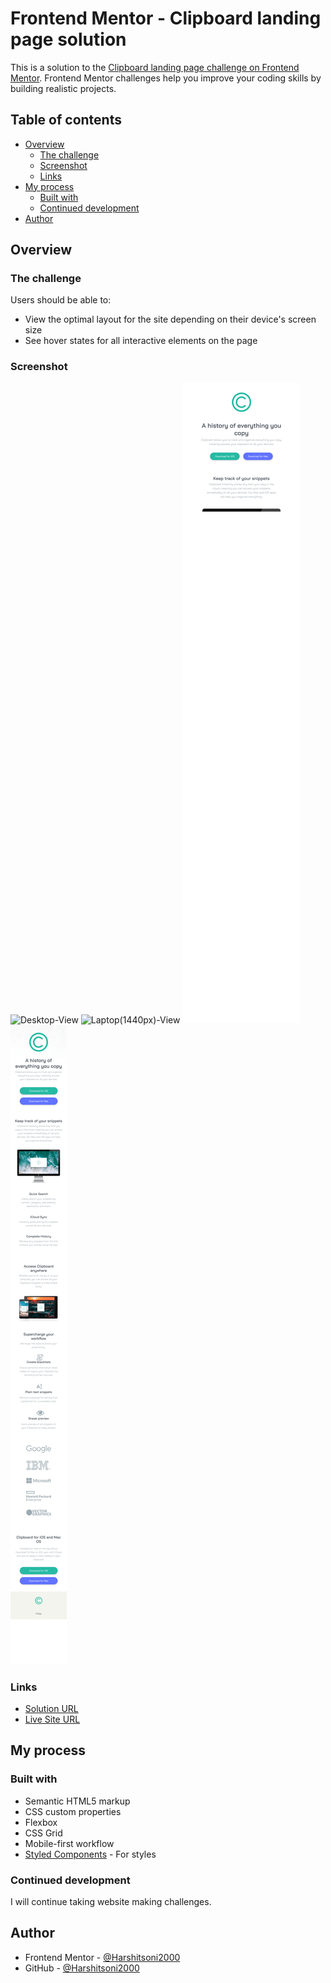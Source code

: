 # Frontend Mentor - Clipboard landing page solution

This is a solution to the [Clipboard landing page challenge on Frontend Mentor](https://www.frontendmentor.io/challenges/clipboard-landing-page-5cc9bccd6c4c91111378ecb9). Frontend Mentor challenges help you improve your coding skills by building realistic projects.

## Table of contents

- [Overview](#overview)
  - [The challenge](#the-challenge)
  - [Screenshot](#screenshot)
  - [Links](#links)
- [My process](#my-process)
  - [Built with](#built-with)
  - [Continued development](#continued-development)
- [Author](#author)

## Overview

### The challenge

Users should be able to:

- View the optimal layout for the site depending on their device's screen size
- See hover states for all interactive elements on the page

### Screenshot

![Desktop-View](ss/Desktop-view.png)
![Laptop(1440px)-View](ss/Laptop-view.png)
![Tablet-View](ss/Tablet-view.png)
![Mobile-View](ss/Mobile-view.png)

### Links

- [Solution URL](https://github.com/Harshitsoni2000/Clipboard-Landing-Page)
- [Live Site URL](https://harshitsoni2000.github.io/Clipboard-Landing-Page/)

## My process

### Built with

- Semantic HTML5 markup
- CSS custom properties
- Flexbox
- CSS Grid
- Mobile-first workflow
- [Styled Components](https://cdn.jsdelivr.net/npm/bootstrap@4.6.0/dist/css/bootstrap.min.css) - For styles

### Continued development

I will continue taking website making challenges.

## Author

- Frontend Mentor - [@Harshitsoni2000](https://www.frontendmentor.io/profile/Harshitsoni2000)
- GitHub - [@Harshitsoni2000](https://github.com/Harshitsoni2000)
